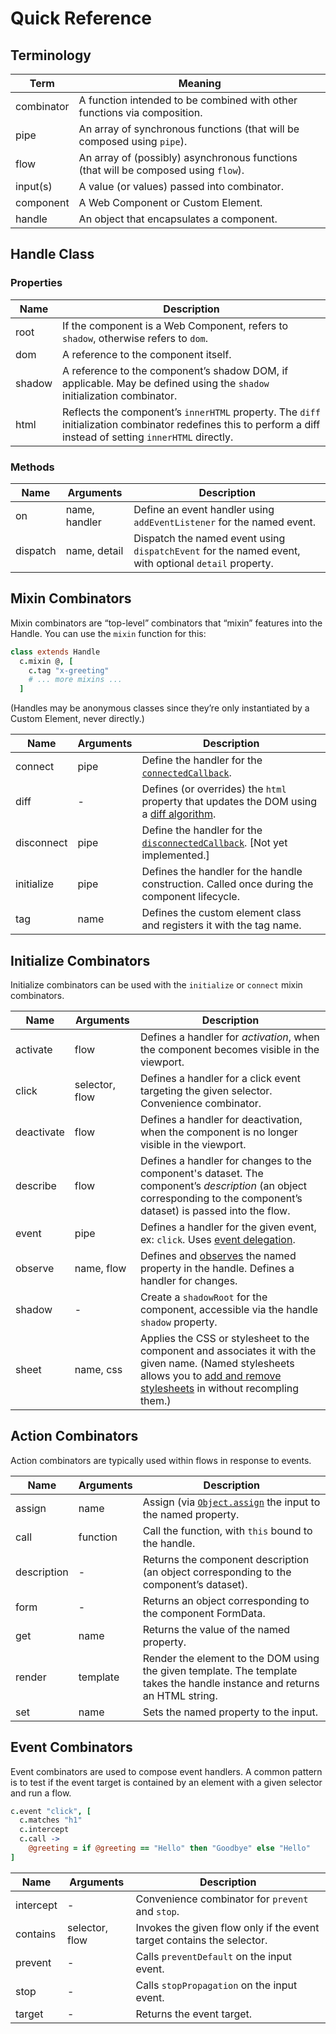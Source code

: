 # Quick Reference

## Terminology

| Term       | Meaning                                                      |
| ---------- | ------------------------------------------------------------ |
| combinator | A function intended to be combined with other functions via composition. |
| pipe       | An array of synchronous functions (that will be composed using `pipe`). |
| flow       | An array of (possibly) asynchronous functions (that will be composed using `flow`). |
| input(s)   | A value (or values) passed into combinator.                  |
| component  | A Web Component or Custom Element.                           |
| handle     | An object that encapsulates a component.                     |

## Handle Class

### Properties

| Name   | Description                                                  |
| ------ | ------------------------------------------------------------ |
| root   | If the component is a Web Component, refers to `shadow`, otherwise refers to `dom`. |
| dom    | A reference to the component itself.                         |
| shadow | A reference to the component’s shadow DOM, if applicable. May be defined using the `shadow` initialization combinator. |
| html   | Reflects the component’s `innerHTML` property. The `diff` initialization combinator redefines this to perform a diff instead of setting `innerHTML` directly. |

### Methods

| Name     | Arguments     | Description                                                  |
| -------- | ------------- | ------------------------------------------------------------ |
| on       | name, handler | Define an event handler using `addEventListener` for the named event. |
| dispatch | name, detail  | Dispatch the named event using `dispatchEvent` for the named event, with optional `detail` property. |

## Mixin Combinators

Mixin combinators are “top-level” combinators that “mixin” features into the Handle. You can use the `mixin` function for this:

```coffeescript
class extends Handle
  c.mixin @, [
    c.tag "x-greeting"
    # ... more mixins ...
  ]
```

(Handles may be anonymous classes since they’re only instantiated by a Custom Element, never directly.)

| Name       | Arguments | Description                                                  |
| ---------- | --------- | ------------------------------------------------------------ |
| connect    | pipe      | Define the handler for the [`connectedCallback`](https://developer.mozilla.org/en-US/docs/Web/Web_Components/Using_custom_elements#using_the_lifecycle_callbacks). |
| diff       | -         | Defines (or overrides) the `html` property that updates the DOM using a [diff algorithm](https://diffhtml.org/). |
| disconnect | pipe      | Define the handler for the [`disconnectedCallback`](https://developer.mozilla.org/en-US/docs/Web/Web_Components/Using_custom_elements#using_the_lifecycle_callbacks). [Not yet implemented.] |
| initialize | pipe      | Defines the handler for the handle construction. Called once during the component lifecycle. |
| tag        | name      | Defines the custom element class and registers it with the tag name. |

## Initialize Combinators

Initialize combinators can be used with the `initialize` or `connect` mixin combinators.

| Name       | Arguments      | Description                                                  |
| ---------- | -------------- | ------------------------------------------------------------ |
| activate   | flow           | Defines a handler for *activation*, when the component becomes visible in the viewport. |
| click      | selector, flow | Defines a handler for a click event targeting the given selector. Convenience combinator. |
| deactivate | flow           | Defines a handler for deactivation, when the component is no longer visible in the viewport. |
| describe   | flow           | Defines a handler for changes to the component's dataset. The component’s *description* (an object corresponding to the component’s dataset) is passed into the flow. |
| event      | pipe           | Defines a handler for the given event, ex: `click`. Uses [event delegation](https://davidwalsh.name/event-delegate). |
| observe    | name, flow     | Defines and [observes](https://github.com/gullerya/object-observer) the named property in the handle. Defines a handler for changes. |
| shadow     | -              | Create a `shadowRoot` for the component, accessible via the handle `shadow` property. |
| sheet      | name, css      | Applies the CSS or stylesheet to the component and associates it with the given name. (Named stylesheets allows you to [add and remove stylesheets](https://github.com/dashkite/stylist) in without recompling them.) |

## Action Combinators

Action combinators are typically used within flows in response to events.

| Name | Arguments | Description |
| ---- | --------- | ----------- |
| assign | name | Assign (via [`Object.assign`](https://developer.mozilla.org/en-US/docs/Web/JavaScript/Reference/Global_Objects/Object/assign) the input to the named property. |
| call | function | Call the function, with `this` bound to the handle. |
| description | - | Returns the component description (an object  corresponding to the component’s dataset). |
| form | - | Returns an object corresponding to the component FormData. |
| get | name | Returns the value of the named property. |
| render     | template       | Render the element to the DOM using the given template. The template takes the handle instance and returns an HTML string. |
| set        | name | Sets the named property to the input. |

## Event Combinators

Event combinators are used to compose event handlers. A common pattern is to test if the event target is contained by an element with a given selector and run a flow.

```coffeescript
c.event "click", [
  c.matches "h1"
  c.intercept
  c.call ->
    @greeting = if @greeting == "Hello" then "Goodbye" else "Hello"
]
```

| Name      | Arguments      | Description                                                  |
| --------- | -------------- | ------------------------------------------------------------ |
| intercept | -              | Convenience combinator for  `prevent` and `stop`.            |
| contains  | selector, flow | Invokes the given flow only if the event target contains the selector. |
| prevent   | -              | Calls `preventDefault` on the input event.                   |
| stop      | -              | Calls `stopPropagation` on the input event.                  |
| target    | -              | Returns the event target.                                    |
